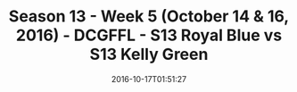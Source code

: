 ---
title: Season 13 - Week 5 (October 14 & 16, 2016) - DCGFFL - S13 Royal Blue vs S13
  Kelly Green
teams-score:
- team: _teams/s13-royal-blue.md
  score: 27
- team: _teams/s13-kelly.md
  score: 26
mvp: S. Benton (Royal); T. Spears (Kelly)
game-ball: C. Hohl (Royal); K. Francis (Kelly)
season: 13
week: 5
date: '2016-10-17T01:51:27'
pageid: season-13-week-5-october-14-16-2016-4827-vs-4817
---